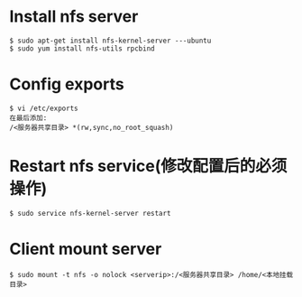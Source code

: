 # Install nfs server 
```
$ sudo apt-get install nfs-kernel-server ---ubuntu
$ sudo yum install nfs-utils rpcbind
```
# Config exports
```
$ vi /etc/exports
在最后添加:
/<服务器共享目录> *(rw,sync,no_root_squash)
```
# Restart nfs service(修改配置后的必须操作)
```
$ sudo service nfs-kernel-server restart
```
# Client mount server
```
$ sudo mount -t nfs -o nolock <serverip>:/<服务器共享目录> /home/<本地挂载目录>
```

